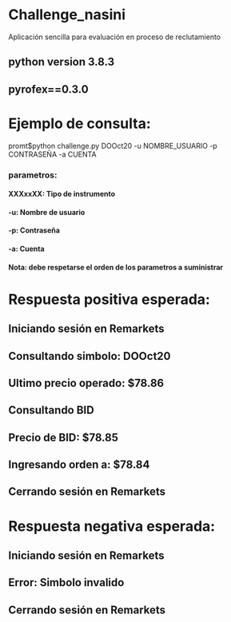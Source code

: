# Challenge_nasini
Aplicación sencilla para evaluación en proceso de reclutamiento

## python version 3.8.3
## pyrofex==0.3.0

# Ejemplo de consulta:

promt$python challenge.py DOOct20 -u NOMBRE_USUARIO -p CONTRASEÑA -a CUENTA

### parametros:
#### XXXxxXX: Tipo de instrumento
#### -u: Nombre de usuario
#### -p: Contraseña
#### -a: Cuenta

#### Nota: debe respetarse el orden de los parametros a suministrar

# Respuesta positiva esperada:

## Iniciando sesión en Remarkets
## Consultando simbolo:   DOOct20
## Ultimo precio operado: $78.86
## Consultando BID
## Precio de BID: $78.85
## Ingresando orden a: $78.84
## Cerrando sesión en Remarkets

# Respuesta negativa esperada:

## Iniciando sesión en Remarkets
## Error:  Simbolo invalido
## Cerrando sesión en Remarkets


